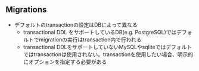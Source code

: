 ## Migrations

* デフォルトのtransactionの設定はDBによって異なる
  * transactional DDL をサポートしているDB(e.g. PostgreSQL)ではデフォルトでmigrationの実行はtransaction内で行われる
  * transactional DDLをサポートしていないMySQLやsqliteではデフォルトではtransactionは使用されない。transactionを使用したい場合、明示的にオプションを指定する必要がある
